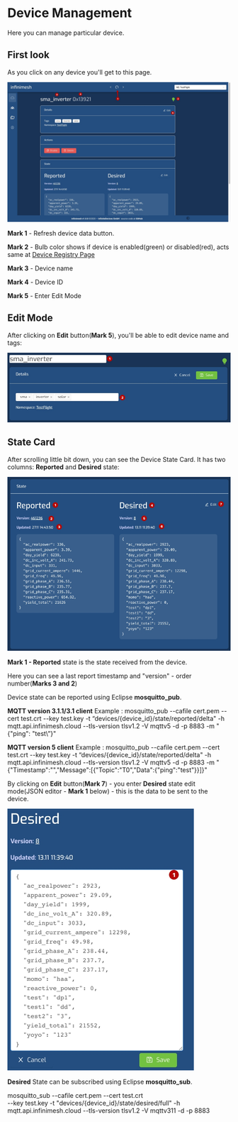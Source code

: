 # Device Management

Here you can manage particular device.

## First look

As you click on any device you'll get to this page.

![Device Base](Images/device/base.jpg?raw=true)

**Mark 1** - Refresh device data button.

**Mark 2** - Bulb color shows if device is enabled(green) or disabled(red), acts same at [Device Registry Page](UI/Devices-Registry-Management-Page.md)

**Mark 3** - Device name

**Mark 4** - Device ID

**Mark 5** - Enter Edit Mode

## Edit Mode

After clicking on **Edit** button(**Mark 5**), you'll be able to edit device name and tags:

![Device Edit](Images/device/edit-mode.jpg?raw=true)


## State Card

After scrolling little bit down, you can see the Device State Card. It has two columns: **Reported** and **Desired** state:

![Device State](Images/device/state-base.jpg?raw=true)

**Mark 1 - Reported** state is the state received from the device.

Here you can see a last report timestamp and "version" - order number(**Marks 3 and 2**)

Device state can be reported using Eclipse **mosquitto_pub**.

**MQTT version 3.1.1/3.1 client**
Example : mosquitto_pub --cafile cert.pem --cert test.crt --key test.key  -t “devices/{device_id}/state/reported/delta" -h mqtt.api.infinimesh.cloud  --tls-version tlsv1.2 -V mqttv5 -d -p 8883 -m "{\"ping\": \"test\”}"

**MQTT version 5 client**
Example : mosquitto_pub --cafile cert.pem --cert test.crt --key test.key  -t “devices/{device_id}/state/reported/delta" -h mqtt.api.infinimesh.cloud  --tls-version tlsv1.2 -V mqttv5 -d -p 8883 -m "{"Timestamp":"","Message":[{"Topic":"T0","Data":{"ping":"test"}}]}"

By clicking on **Edit** button(**Mark 7**) - you enter **Desired** state edit mode(JSON editor - **Mark 1** below) - this is the data to be sent to the device.

![Device State Edit Mode](Images/device/state-edit-mode.jpg?raw=true)

**Desired** State can be subscribed using Eclipse **mosquitto_sub**.

mosquitto_sub --cafile cert.pem --cert test.crt \
         --key test.key  -t "devices/{device_id}/state/desired/full" -h mqtt.api.infinimesh.cloud  --tls-version tlsv1.2 -V mqttv311 -d -p 8883


